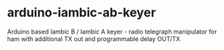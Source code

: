 # arduino-iambic-ab-keyer
Arduino based Iambic B / Iambic A keyer - radio telegraph manipulator for ham with additional TX out and programmable delay OUT/TX
